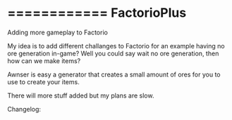 ============
FactorioPlus
============

Adding more gameplay to Factorio

My idea is to add different challanges to Factorio for an example having no ore generation in-game?
Well you could say wait no ore generation, then how can we make items?

Awnser is easy a generator that creates a small amount of ores for you to use to create your items.

There will more stuff added but my plans are slow.

Changelog:
